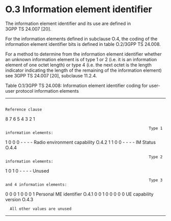 
O.3 Information element identifier
==================================

The information element identifier and its use are defined in
3GPP TS 24.007 \[20\].

For the information elements defined in subclause O.4, the coding of the
information element identifier bits is defined in table O.2/3GPP TS
24.008.

For a method to determine from the information element identifier
whether an unknown information element is of type 1 or 2 (i.e. it is an
information element of one octet length) or type 4 (i.e. the next octet
is the length indicator indicating the length of the remaining of the
information element) see 3GPP TS 24.007 \[20\], subclause 11.2.4.

Table O.1/3GPP TS 24.008: Information element identifier coding for
user-user protocol information elements

  --- ----------------------------- --- --- ---- ---- ---- ---- -- ------------------------------------ ------------------
                                                                                                        Reference clause
  8   7                             6   5   4    3    2    1                                            
                                                                                                        
                                                                   Type 1 information elements:         
  1   0                             0   0   \-   \-   \-   \-      Radio environment capability         O.4.2
  1   1                             0   0   \-   \-   \-   \-      IM Status                            O.4.4
                                                                                                        
                                                                   Type 2 information elements:         
  1   0                             1   0   \-   \-   \-   \-      Unused                               
                                                                                                        
                                                                                                        
                                                                   Type 3 and 4 information elements:   
  0   0                             0   1   0    0    0    1       Personal ME identifier               O.4.1
  0   0                             1   0   0    0    0    0       UE capability version                O.4.3
                                                                                                        
      All other values are unused                                                                       
  --- ----------------------------- --- --- ---- ---- ---- ---- -- ------------------------------------ ------------------
